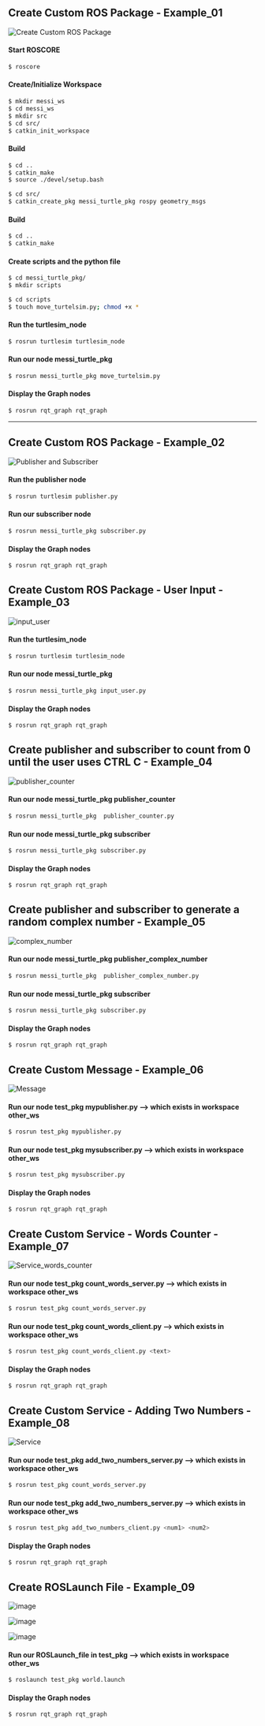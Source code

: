 ## Create Custom ROS Package - Example_01

![Create Custom ROS Package](https://user-images.githubusercontent.com/28452932/164990781-f676dec0-98bd-451f-ba3b-94aa652e2172.png)

#### Start ROSCORE
```bash
$ roscore
```

#### Create/Initialize Workspace
```bash
$ mkdir messi_ws
$ cd messi_ws
$ mkdir src
$ cd src/
$ catkin_init_workspace 

```

#### Build 
```bash
$ cd ..
$ catkin_make
$ source ./devel/setup.bash 
```

```bash
$ cd src/
$ catkin_create_pkg messi_turtle_pkg rospy geometry_msgs 
```

#### Build 
```bash
$ cd ..
$ catkin_make
```

#### Create scripts and the python file 
```bash
$ cd messi_turtle_pkg/
$ mkdir scripts

$ cd scripts
$ touch move_turtelsim.py; chmod +x *
```


#### Run the turtlesim_node
```bash
$ rosrun turtlesim turtlesim_node  
```

#### Run our node messi_turtle_pkg
```bash
$ rosrun messi_turtle_pkg move_turtelsim.py 
```

#### Display the Graph nodes
```bash
$ rosrun rqt_graph rqt_graph 
```
---

## Create Custom ROS Package - Example_02
![Publisher and Subscriber](https://user-images.githubusercontent.com/28452932/164991378-2750988f-e94c-4dcb-98a4-b8d9867d5cb7.png)

#### Run the publisher node
```bash
$ rosrun turtlesim publisher.py  
```

#### Run our subscriber node 
```bash
$ rosrun messi_turtle_pkg subscriber.py 
```

#### Display the Graph nodes
```bash
$ rosrun rqt_graph rqt_graph 
```


## Create Custom ROS Package - User Input - Example_03
![input_user](https://user-images.githubusercontent.com/28452932/164992341-5c246eb8-0e43-452c-af70-39605ed02f2b.png)


#### Run the turtlesim_node
```bash
$ rosrun turtlesim turtlesim_node  
```

#### Run our node messi_turtle_pkg
```bash
$ rosrun messi_turtle_pkg input_user.py
```

#### Display the Graph nodes
```bash
$ rosrun rqt_graph rqt_graph 
```


## Create publisher and subscriber to count from 0 until the user uses CTRL C - Example_04 

![publisher_counter](https://user-images.githubusercontent.com/28452932/164993408-c3ceba99-3ddd-4b06-b024-53c333b87001.png)


#### Run our node messi_turtle_pkg publisher_counter 
```bash
$ rosrun messi_turtle_pkg  publisher_counter.py 
```

#### Run our node messi_turtle_pkg subscriber
```bash
$ rosrun messi_turtle_pkg subscriber.py
```

#### Display the Graph nodes
```bash
$ rosrun rqt_graph rqt_graph 
```



## Create publisher and subscriber to generate a random complex number - Example_05

![complex_number](https://user-images.githubusercontent.com/28452932/164994097-3dbe5ecf-aaaf-42cb-b0aa-1251da62d0f3.png)


#### Run our node messi_turtle_pkg publisher_complex_number 
```bash
$ rosrun messi_turtle_pkg  publisher_complex_number.py
```

#### Run our node messi_turtle_pkg subscriber
```bash
$ rosrun messi_turtle_pkg subscriber.py
```

#### Display the Graph nodes
```bash
$ rosrun rqt_graph rqt_graph 
```





## Create Custom Message - Example_06
![Message](https://user-images.githubusercontent.com/28452932/166560864-1f601ba5-4152-43af-84ab-a6d2be738ffb.jpg)


#### Run our node test_pkg mypublisher.py   --> which exists in workspace other_ws
```bash
$ rosrun test_pkg mypublisher.py 
```

#### Run our node test_pkg mysubscriber.py  --> which exists in workspace other_ws
```bash
$ rosrun test_pkg mysubscriber.py
```

#### Display the Graph nodes
```bash
$ rosrun rqt_graph rqt_graph 
```




## Create Custom Service - Words Counter - Example_07

![Service_words_counter](https://user-images.githubusercontent.com/28452932/166642004-795283b4-7e48-4ad6-8ae4-4dc82aea340b.jpg)

#### Run our node test_pkg count_words_server.py   --> which exists in workspace other_ws
```bash
$ rosrun test_pkg count_words_server.py
```

#### Run our node test_pkg count_words_client.py  --> which exists in workspace other_ws
```bash
$ rosrun test_pkg count_words_client.py <text>
```

#### Display the Graph nodes
```bash
$ rosrun rqt_graph rqt_graph 
```


## Create Custom Service - Adding Two Numbers - Example_08

![Service](https://user-images.githubusercontent.com/28452932/166642257-b5ea5af5-bc38-4199-ad69-f7e03346d1bb.jpg)

#### Run our node test_pkg add_two_numbers_server.py   --> which exists in workspace other_ws
```bash
$ rosrun test_pkg count_words_server.py
```

#### Run our node test_pkg add_two_numbers_server.py  --> which exists in workspace other_ws
```bash
$ rosrun test_pkg add_two_numbers_client.py <num1> <num2>
```

#### Display the Graph nodes
```bash
$ rosrun rqt_graph rqt_graph 
```




## Create ROSLaunch File - Example_09

![image](https://user-images.githubusercontent.com/28452932/166941048-ab3423bd-69bc-4769-96fa-887339b0885b.png)

![image](https://user-images.githubusercontent.com/28452932/166941177-3bafcca6-c1e5-41e4-8adb-4e405d6ef1ce.png)

![image](https://user-images.githubusercontent.com/28452932/166941191-f429b358-eafa-406d-8205-4c467c876816.png)

#### Run our ROSLaunch_file in test_pkg   --> which exists in workspace other_ws
```bash
$ roslaunch test_pkg world.launch
```

#### Display the Graph nodes
```bash
$ rosrun rqt_graph rqt_graph 
```




